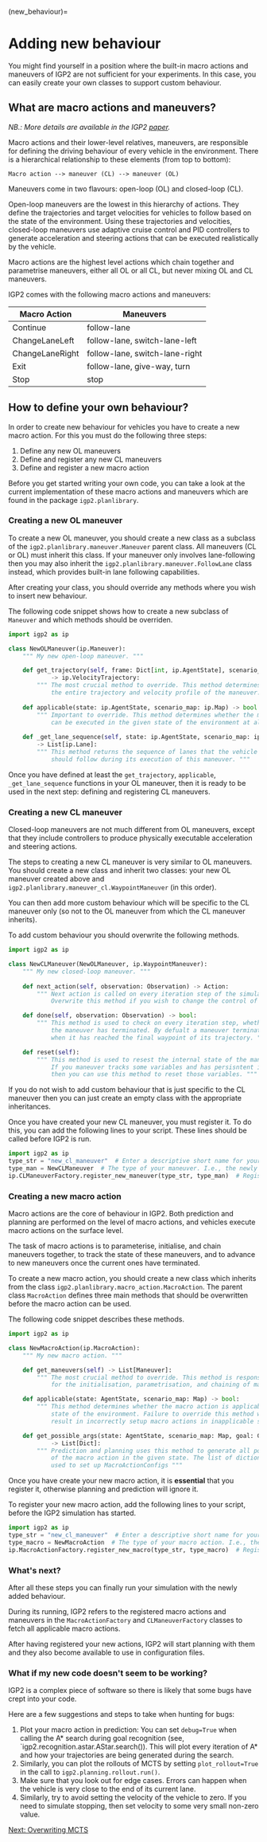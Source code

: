 (new_behaviour)=
# Adding new behaviour

You might find yourself in a position where the built-in macro actions and maneuvers of IGP2 are not sufficient for your experiments.
In this case, you can easily create your own classes to support custom behaviour.

## What are macro actions and maneuvers?
*NB.: More details are available in the IGP2 [paper](https://five.ai/igp2).*

Macro actions and their lower-level relatives, maneuvers, are responsible for defining the driving behaviour of every vehicle in the environment.
There is a hierarchical relationship to these elements (from top to bottom):

```text
Macro action --> maneuver (CL) --> maneuver (OL)
```

Maneuvers come in two flavours: open-loop (OL) and closed-loop (CL).

Open-loop maneuvers are the lowest in this hierarchy of actions. 
They define the trajectories and target velocities for vehicles to follow based on the state of the environment.
Using these trajectories and velocities, closed-loop maneuvers use adaptive cruise control and PID controllers to generate acceleration and steering actions that can be executed realistically by the vehicle.

Macro actions are the highest level actions which chain together and parametrise maneuvers, either all OL or all CL, but never mixing OL and CL maneuvers.

IGP2 comes with the following macro actions and maneuvers:

| Macro Action    | Maneuvers                      |
|-----------------|--------------------------------|
| Continue        | follow-lane                    |
| ChangeLaneLeft  | follow-lane, switch-lane-left  |
| ChangeLaneRight | follow-lane, switch-lane-right |
| Exit            | follow-lane, give-way, turn    |
| Stop            | stop                           |

## How to define your own behaviour?

In order to create new behaviour for vehicles you have to create a new macro action.
For this you must do the following three steps:
1. Define any new OL maneuvers
2. Define and register any new CL maneuvers
3. Define and register a new macro action

Before you get started writing your own code, you can take a look at the current implementation of these macro actions and maneuvers which are found in the package `igp2.planlibrary`.

### Creating a new OL maneuver

To create a new OL maneuver, you should create a new class as a subclass of the `igp2.planlibrary.maneuver.Maneuver` parent class. 
All maneuvers (CL or OL) must inherit this class. If your maneuver only involves lane-following then you may also inherit the  `igp2.planlibrary.maneuver.FollowLane` class instead, which provides built-in lane following capabilities.

After creating your class, you should override any methods where you wish to insert new behaviour.

The following code snippet shows how to create a new subclass of `Maneuver` and which methods should be overriden.

```python
import igp2 as ip

class NewOLManeuver(ip.Maneuver):
    """ My new open-loop maneuver. """

    def get_trajectory(self, frame: Dict[int, ip.AgentState], scenario_map: ip.Map) \ 
            -> ip.VelocityTrajectory:
        """ The most crucial method to override. This method determines
            the entire trajectory and velocity profile of the maneuver. """
    
    def applicable(state: ip.AgentState, scenario_map: ip.Map) -> bool:
        """ Important to override. This method determines whether the maneuver
            can be executed in the given state of the environment at all. """
        
    def _get_lane_sequence(self, state: ip.AgentState, scenario_map: ip.Map) \
        -> List[ip.Lane]:
        """ This method returns the sequence of lanes that the vehicle
            should follow during its execution of this maneuver. """
```

Once you have defined at least the `get_trajectory`, `applicable`, `_get_lane_sequence` functions in your OL maneuver, then it is ready to be used in the next step: defining and registering CL maneuvers.

### Creating a new CL maneuver

Closed-loop maneuvers are not much different from OL maneuvers, except that they include controllers to produce physically executable acceleration and steering actions.

The steps to creating a new CL maneuver is very similar to OL maneuvers.
You should create a new class and inherit two classes: your new OL maneuver created above and `igp2.planlibrary.maneuver_cl.WaypointManeuver` (in this order).

You can then add more custom behaviour which will be specific to the CL maneuver only (so not to the OL maneuver from which the CL maneuver inherits).

To add custom behaviour you should overwrite the following methods.
```python
import igp2 as ip

class NewCLManeuver(NewOLManeuver, ip.WaypointManeuver):
    """ My new closed-loop maneuver. """
    
    def next_action(self, observation: Observation) -> Action:
        """ Next action is called on every iteration step of the simulation. 
            Overwrite this method if you wish to change the control of the vehicle."""

    def done(self, observation: Observation) -> bool:
        """ This method is used to check on every iteration step, whether
            the maneuver has terminated. By defualt a maneuver terminates 
            when it has reached the final waypoint of its trajectory. """

    def reset(self):
        """ This method is used to resest the internal state of the maneuver.
            If you maneuver tracks some variables and has persisntent internal states,
            then you can use this method to reset those variables. """
```

If you do not wish to add custom behaviour that is just specific to the CL maneuver then you can just create an empty class with the appropriate inheritances.

Once you have created your new CL maneuver, you must register it.
To do this, you can add the following lines to your script.
These lines should be called before IGP2 is run.

```python
import igp2 as ip
type_str = "new_cl_maneuver"  # Enter a descriptive short name for your maneuver here
type_man = NewCLManeuver  # The type of your maneuver. I.e., the newly created class without parentheses.
ip.CLManeuverFactory.register_new_maneuver(type_str, type_man)  # Register your new maneuver with IGP2
```

### Creating a new macro action

Macro actions are the core of behaviour in IGP2. 
Both prediction and planning are performed on the level of macro actions, and vehicles execute macro actions on the surface level.

The task of macro actions is to parameterise, initialise, and chain maneuvers together, to track the state of these maneuvers, and to advance to new maneuvers once the current ones have terminated.

To create a new macro action, you should create a new class which inherits from the class `igp2.planlibrary.macro_action.MacroAction`.
The parent class `MacroAction` defines three main methods that should be overwritten before the macro action can be used.

The following code snippet describes these methods.

```python
import igp2 as ip

class NewMacroAction(ip.MacroAction):
    """ My new macro action. """

    def get_maneuvers(self) -> List[Maneuver]:
        """ The most crucial method to override. This method is responsible
            for the initialisation, parametrisation, and chaining of maneuvers. """

    def applicable(state: AgentState, scenario_map: Map) -> bool:
        """ This method determines whether the macro action is applicable in the given 
            state of the environment. Failure to override this method will
            result in incorrectly setup macro actions in inapplicable states. """

    def get_possible_args(state: AgentState, scenario_map: Map, goal: Goal = None) \
            -> List[Dict]:
        """ Prediction and planning uses this method to generate all possible instances
            of the macro action in the given state. The list of dictionaries will be
            used to set up MacroActionConfigs """
```

Once you have create your new macro action, it is **essential** that you register it, otherwise planning and prediction will ignore it.

To register your new macro action, add the following lines to your script, before the IGP2 simulation has started.
```python
import igp2 as ip
type_str = "new_cl_maneuver"  # Enter a descriptive short name for your macro action here
type_macro = NewMacroAction  # The type of your macro action. I.e., the newly created class without parentheses.
ip.MacroActionFactory.register_new_macro(type_str, type_macro)  # Register your new macro action with IGP2
```

### What's next?

After all these steps you can finally run your simulation with the newly added behaviour.

During its running, IGP2 refers to the registered macro actions and maneuvers in the `MacroActionFactory` and `CLManeuverFactory` classes to fetch all applicable macro actions.

After having registered your new actions, IGP2 will start planning with them and they also become available to use in configuration files.

### What if my new code doesn't seem to be working?

IGP2 is a complex piece of software so there is likely that some bugs have crept into your code.

Here are a few suggestions and steps to take when hunting for bugs:
1. Plot your macro action in prediction: You can set `debug=True` when calling the A* search during goal recognition (see, `igp2.recognition.astar.AStar.search()). This will plot every iteration of A* and how your trajectories are being generated during the search.
2. Similarly, you can plot the rollouts of MCTS by setting `plot_rollout=True` in the call to `igp2.planning.rollout.run()`.
3. Make sure that you look out for edge cases. Errors can happen when the vehicle is very close to the end of its current lane.
4. Similarly, try to avoid setting the velocity of the vehicle to zero. If you need to simulate stopping, then set velocity to some very small non-zero value. 

[Next: Overwriting MCTS](overwrite_mcts.md)

